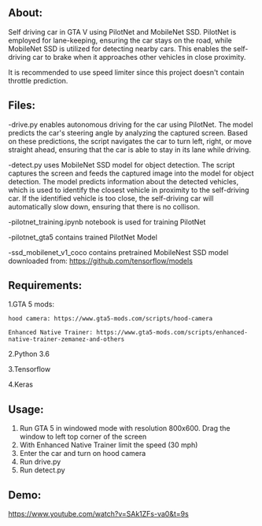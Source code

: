 About:
-
Self driving car in GTA V using PilotNet and MobileNet SSD.
PilotNet is employed for lane-keeping, ensuring the car stays on the road, while MobileNet SSD is utilized for detecting nearby cars. 
This enables the self-driving car to brake when it approaches other vehicles in close proximity.

It is recommended to use speed limiter since this project doesn't contain throttle prediction.

Files:
-
-drive.py enables autonomous driving for the car using PilotNet. The model predicts the car's steering angle by analyzing the captured screen. Based on these predictions, the script navigates the car to turn left, right, or move straight ahead, ensuring that the car is able to stay in its lane while driving.

-detect.py uses MobileNet SSD model for object detection. The script captures the screen and feeds the captured image into the model for object detection. The model predicts information about the detected vehicles, which is used to identify the closest vehicle in proximity to the self-driving car. If the identified vehicle is too close, the self-driving car will automatically slow down, ensuring that there is no collison.

-pilotnet_training.ipynb notebook is used for training PilotNet

-pilotnet_gta5 contains trained PilotNet Model

-ssd_mobilenet_v1_coco contains pretrained MobileNest SSD model downloaded from: https://github.com/tensorflow/models

Requirements:
- 
1.GTA 5 mods:

    hood camera: https://www.gta5-mods.com/scripts/hood-camera
    
    Enhanced Native Trainer: https://www.gta5-mods.com/scripts/enhanced-native-trainer-zemanez-and-others
    
2.Python 3.6

3.Tensorflow

4.Keras

Usage:
-
1. Run GTA 5 in windowed mode with resolution 800x600. Drag the window to left top corner of the screen
2. With Enhanced Native Trainer limit the speed (30 mph)
3. Enter the car and turn on hood camera
4. Run drive.py
5. Run detect.py

Demo:
-
https://www.youtube.com/watch?v=SAk1ZFs-va0&t=9s
